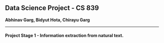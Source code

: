 ## Data Science Project - CS 839  
**Abhinav Garg, Bidyut Hota, Chirayu Garg**
___
#### Project Stage 1 - Information extraction from natural text.
